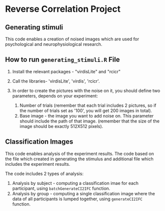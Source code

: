 # Reverse Correlation Project
## Generating stimuli
This code enables a creation of noised images which are used for psychological and neurophysiological research.

## How to run ```generating_stimuli.R``` File

1. Install the relevant packages - "virdisLite" and "rcicr"

2. Call the libraries- 'virdisLite', 'virdis', 'rcicr'.

3. In order to create the pictures with the noise on it, you should define two parameters, depends on your experiment:
    1. Number of trials  (remember that each trial includes 2 pictures, so if the number of trials set as '100', you will get 200 images in total).
    2. Base image - the image you want to add noise on. This parameter should include the path of that image. (remember that the size of the image should be exactly 512X512 pixels).

## Classification Images
This code enables analysis of the experiment results. 
The code based on the file which created in generating the stimulus and additional file which includes the experiment results. 

The code includes 2 types of analysis:
1. Analysis by subject - computing a classification imae for each participant, using ```batchGenerateCI2IFC``` function.
2. Analysis by group - computing a single classification image where the data of all participants is lumped together, using ```generateCI2IFC``` function.

